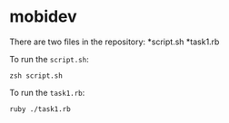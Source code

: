 # mobidev


There are two files in the repository:
*script.sh
*task1.rb

To run the ```script.sh```:

```
zsh script.sh
```
To run the ```task1.rb```:

```
ruby ./task1.rb
```

